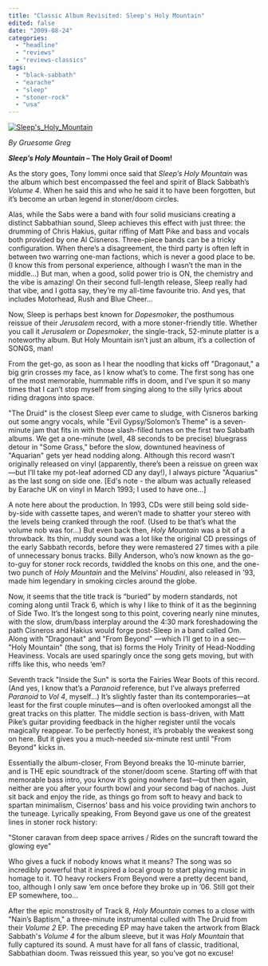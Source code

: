 ```yaml
---
title: "Classic Album Revisited: Sleep's Holy Mountain"
edited: false
date: "2009-08-24"
categories:
  - "headline"
  - "reviews"
  - "reviews-classics"
tags:
  - "black-sabbath"
  - "earache"
  - "sleep"
  - "stoner-rock"
  - "usa"
---
```


[![Sleep's_Holy_Mountain](http://www.hellbound.ca/wp-content/uploads/2009/08/Sleeps_Holy_Mountain-300x299.jpg "Sleep's_Holy_Mountain")](http://www.hellbound.ca/wp-content/uploads/2009/08/Sleeps_Holy_Mountain.jpg)

_By Gruesome Greg_

**_Sleep’s Holy Mountain_ – The Holy Grail of Doom!**

As the story goes, Tony Iommi once said that _Sleep’s Holy Mountain_ was the album which best encompassed the feel and spirit of Black Sabbath’s _Volume 4_. When he said this and who he said it to have been forgotten, but it’s become an urban legend in stoner/doom circles.

Alas, while the Sabs were a band with four solid musicians creating a distinct Sabbathian sound, Sleep achieves this effect with just three: the drumming of Chris Hakius, guitar riffing of Matt Pike and bass and vocals both provided by one Al Cisneros. Three-piece bands can be a tricky configuration. When there’s a disagreement, the third party is often left in between two warring one-man factions, which is never a good place to be. (I know this from personal experience, although I wasn’t the man in the middle…) But man, when a good, solid power trio is ON, the chemistry and the vibe is amazing! On their second full-length release, Sleep really had that vibe, and I gotta say, they’re my all-time favourite trio. And yes, that includes Motorhead, Rush and Blue Cheer…

Now, Sleep is perhaps best known for _Dopesmoker_, the posthumous reissue of their _Jerusalem_ record, with a more stoner-friendly title. Whether you call it _Jerusalem_ or _Dopesmoker_, the single-track, 52-minute platter is a noteworthy album. But Holy Mountain isn’t just an album, it’s a collection of SONGS, man!

From the get-go, as soon as I hear the noodling that kicks off "Dragonaut," a big grin crosses my face, as I know what’s to come. The first song has one of the most memorable, hummable riffs in doom, and I’ve spun it so many times that I can’t stop myself from singing along to the silly lyrics about riding dragons into space.

"The Druid" is the closest Sleep ever came to sludge, with Cisneros barking out some angry vocals, while "Evil Gypsy/Solomon’s Theme" is a seven-minute jam that fits in with those slash-filled tunes on the first two Sabbath albums. We get a one-minute (well, 48 seconds to be precise) bluegrass detour in "Some Grass," before the slow, downtuned heaviness of "Aquarian" gets yer head nodding along. Although this record wasn’t originally released on vinyl (apparently, there’s been a reissue on green wax—but I’ll take my pot-leaf adorned CD any day!), I always picture "Aquarius" as the last song on side one. \[Ed's note - the album was actually released by Earache UK on vinyl in March 1993; I used to have one...\]

A note here about the production. In 1993, CDs were still being sold side-by-side with cassette tapes, and weren’t made to shatter your stereo with the levels being cranked through the roof. (Used to be that’s what the volume nob was for…) But even back then, _Holy Mountain_ was a bit of a throwback. Its thin, muddy sound was a lot like the original CD pressings of the early Sabbath records, before they were remastered 27 times with a pile of unnecessary bonus tracks. Billy Anderson, who’s now known as the go-to-guy for stoner rock records, twiddled the knobs on this one, and the one-two punch of _Holy Mountain_ and the Melvins’ _Houdini_, also released in ’93, made him legendary in smoking circles around the globe.

Now, it seems that the title track is “buried” by modern standards, not coming along until Track 6, which is why I like to think of it as the beginning of Side Two. It’s the longest song to this point, covering nearly nine minutes, with the slow, drum/bass interplay around the 4:30 mark foreshadowing the path Cisneros and Hakius would forge post-Sleep in a band called Om. Along with "Dragonaut" and "From Beyond" —which I’ll get to in a sec— "Holy Mountain" (the song, that is) forms the Holy Trinity of Head-Nodding Heaviness. Vocals are used sparingly once the song gets moving, but with riffs like this, who needs ‘em?

Seventh track "Inside the Sun" is sorta the Fairies Wear Boots of this record. (And yes, I know that’s a _Paranoid_ reference, but I’ve always preferred _Paranoid_ to _Vol 4_, myself…) It’s slightly faster than its contemporaries—at least for the first couple minutes—and is often overlooked amongst all the great tracks on this platter. The middle section is bass-driven, with Matt Pike’s guitar providing feedback in the higher register until the vocals magically reappear. To be perfectly honest, it’s probably the weakest song on here. But it gives you a much-needed six-minute rest until "From Beyond" kicks in.

Essentially the album-closer, From Beyond breaks the 10-minute barrier, and is THE epic soundtrack of the stoner/doom scene. Starting off with that memorable bass intro, you know it’s going nowhere fast—but then again, neither are you after your fourth bowl and your second bag of nachos. Just sit back and enjoy the ride, as things go from soft to heavy and back to spartan minimalism, Cisernos’ bass and his voice providing twin anchors to the tuneage. Lyrically speaking, From Beyond gave us one of the greatest lines in stoner rock history:

"Stoner caravan from deep space arrives / Rides on the suncraft toward the glowing eye"

Who gives a fuck if nobody knows what it means? The song was so incredibly powerful that it inspired a local group to start playing music in homage to it. TO heavy rockers From Beyond were a pretty decent band, too, although I only saw ‘em once before they broke up in ’06. Still got their EP somewhere, too…

After the epic monstrosity of Track 8, _Holy Mountain_ comes to a close with "Nain’s Baptism," a three-minute instrumental culled with The Druid from their _Volume 2_ EP. The preceding EP may have taken the artwork from Black Sabbath's _Volume 4_ for the album sleeve, but it was _Holy Mountain_ that fully captured its sound. A must have for all fans of classic, traditional, Sabbathian doom. Twas reissued this year, so you’ve got no excuse!
